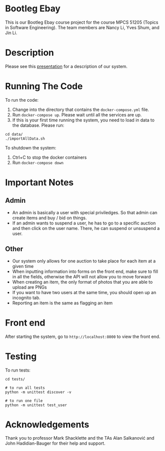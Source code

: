 # Bootleg Ebay

This is our Bootleg Ebay course project for the course MPCS 51205 (Topics in Software Engineering). The team members are Nancy Li, Yves Shum, and Jin Li.

# Description

Please see this [presentation](https://docs.google.com/presentation/d/11xmj2wEfghZHsrrXM-Mjprlc85pEcq2yGmSNwdGvGPA/edit?usp=sharing) for a description of our system.

# Running The Code

To run the code:

1. Change into the directory that contains the `docker-compose.yml` file. 
2. Run `docker-compose up`. Please wait until all the services are up.
3. If this is your first time running the system, you need to load in data to the database. Please run:

```
cd data/
./importAllData.sh
```


To shutdown the system:

1. Ctrl+C to stop the docker containers
2. Run `docker-compose down`


# Important Notes

## Admin
- An admin is basically a user with special priviledges. So that admin can create items and buy / bid on things.
- If an admin wants to suspend a user, he has to go to a specific auction and then click on the user name. There, he can suspend or unsuspend a user.

## Other
- Our system only allows for one auction to take place for each item at a given time
- When inputting information into forms on the front end, make sure to fill in all the fields, otherwise the API will not allow you to move forward
- When creating an item, the only format of photos that you are able to upload are PNGs
- If you want to have two users at the same time, you should open up an incognito tab.
- Reporting an item is the same as flagging an item


# Front end

After starting the system, go to `http://localhost:8000` to view the front end.


# Testing

To run tests:

```
cd tests/

# to run all tests
python -m unittest discover -v

# to run one file
python -m unittest test_user
```



# Acknowledgements

Thank you to professor Mark Shacklette and the TAs Alan Salkanović and John Hadidian-Bauger for their help and support.
